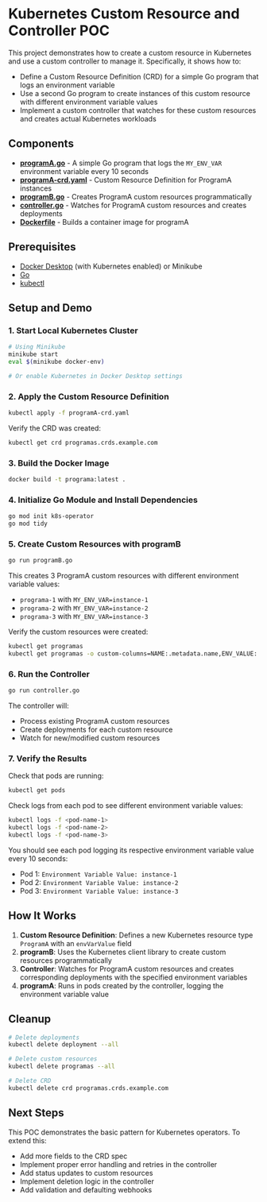 # Kubernetes Custom Resource and Controller POC

This project demonstrates how to create a custom resource in Kubernetes and use a custom controller to manage it. Specifically, it shows how to:

- Define a Custom Resource Definition (CRD) for a simple Go program that logs an environment variable
- Use a second Go program to create instances of this custom resource with different environment variable values
- Implement a custom controller that watches for these custom resources and creates actual Kubernetes workloads

## Components

- **[programA.go](./programA.go)** - A simple Go program that logs the `MY_ENV_VAR` environment variable every 10 seconds
- **[programA-crd.yaml](./programA-crd.yaml)** - Custom Resource Definition for ProgramA instances
- **[programB.go](./programB.go)** - Creates ProgramA custom resources programmatically
- **[controller.go](./controller.go)** - Watches for ProgramA custom resources and creates deployments
- **[Dockerfile](./Dockerfile)** - Builds a container image for programA

## Prerequisites

- [Docker Desktop](https://www.docker.com/products/docker-desktop) (with Kubernetes enabled) or Minikube
- [Go](https://golang.org/doc/install)
- [kubectl](https://kubernetes.io/docs/tasks/tools/)

## Setup and Demo

### 1. Start Local Kubernetes Cluster

```bash
# Using Minikube
minikube start
eval $(minikube docker-env)

# Or enable Kubernetes in Docker Desktop settings
```

### 2. Apply the Custom Resource Definition

```bash
kubectl apply -f programA-crd.yaml
```

Verify the CRD was created:
```bash
kubectl get crd programas.crds.example.com
```

### 3. Build the Docker Image

```bash
docker build -t programa:latest .
```

### 4. Initialize Go Module and Install Dependencies

```bash
go mod init k8s-operator
go mod tidy
```

### 5. Create Custom Resources with programB

```bash
go run programB.go
```

This creates 3 ProgramA custom resources with different environment variable values:
- `programa-1` with `MY_ENV_VAR=instance-1`
- `programa-2` with `MY_ENV_VAR=instance-2`
- `programa-3` with `MY_ENV_VAR=instance-3`

Verify the custom resources were created:
```bash
kubectl get programas
kubectl get programas -o custom-columns=NAME:.metadata.name,ENV_VALUE:.spec.envVarValue
```

### 6. Run the Controller

```bash
go run controller.go
```

The controller will:
- Process existing ProgramA custom resources
- Create deployments for each custom resource
- Watch for new/modified custom resources

### 7. Verify the Results

Check that pods are running:
```bash
kubectl get pods
```

Check logs from each pod to see different environment variable values:
```bash
kubectl logs -f <pod-name-1>
kubectl logs -f <pod-name-2>
kubectl logs -f <pod-name-3>
```

You should see each pod logging its respective environment variable value every 10 seconds:
- Pod 1: `Environment Variable Value: instance-1`
- Pod 2: `Environment Variable Value: instance-2`
- Pod 3: `Environment Variable Value: instance-3`

## How It Works

1. **Custom Resource Definition**: Defines a new Kubernetes resource type `ProgramA` with an `envVarValue` field
2. **programB**: Uses the Kubernetes client library to create custom resources programmatically
3. **Controller**: Watches for ProgramA custom resources and creates corresponding deployments with the specified environment variables
4. **programA**: Runs in pods created by the controller, logging the environment variable value

## Cleanup

```bash
# Delete deployments
kubectl delete deployment --all

# Delete custom resources
kubectl delete programas --all

# Delete CRD
kubectl delete crd programas.crds.example.com
```

## Next Steps

This POC demonstrates the basic pattern for Kubernetes operators. To extend this:
- Add more fields to the CRD spec
- Implement proper error handling and retries in the controller
- Add status updates to custom resources
- Implement deletion logic in the controller
- Add validation and defaulting webhooks
